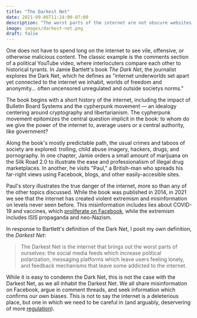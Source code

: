 ```yaml
---
title: "The Darkest Net"
date: 2021-09-06T11:24:00-07:00
description: "The worst parts of the internet are not obscure websites on the Dark Web, but plainly visible for us all."
image: images/darkest-net.png
draft: false
---
```


One does not have to spend long on the internet to see vile, offensive, or otherwise malicious content. The classic example is the comments section of a political YouTube video, where interlocuters compare each other to historical tyrants. In Jamie Bartlett's book *The Dark Net*, the journalist explores the Dark Net, which he defines as "internet underworlds set apart yet connected to the internet we inhabit, worlds of freedom and anonymity... often uncensored unregulated and outside societys norms."

The book begins with a short history of the internet, including the impact of Bulletin Board Systems and the cypherpunk movement — an idealogy centering around cryptography and libertarianism. The cypherpunk movement epitomizes the central question implicit in the book: to whom do we give the power of the internet to, average users or a central authority, like government? 

Along the book's mostly predictable path, the usual crimes and taboos of society are explored: trolling, child abuse imagery, hackers, drugs, and pornography. In one chapter, Jamie orders a small amount of marijuana on the Silk Road 2.0 to illustrate the ease and professionalism of illegal drug marketplaces. In another, he visits "Paul," a British-man who spreads his far-right views using Facebook, blogs, and other easily-accesible sites. 

Paul's story illustrates the true danger of the internet, more so than any of the other topics discussed. While the book was published in 2014, in 2021 we see that the internet has created violent extremism and misinformation on levels never seen before. This misinformation includes lies about COVID-19 and vaccines, which [proliferate on Facebook](https://www.reuters.com/world/us/us-surgeon-general-warns-over-covid-19-misinformation-2021-07-15/), while the extremism includes ISIS propaganda and neo-Nazism.  

In response to Bartlett's definition of the Dark Net, I posit my own definition, the *Darkest Net*:

> The Darkest Net is the internet that brings out the worst parts of ourselves: the social media feeds which increase political polarization, messaging platforms which leave users feeling lonely, and feedback mechanisms that leave some addicted to the internet.

While it is easy to condemn the Dark Net, this is not the case with the Darkest Net, as we all inhabit the Darkest Net. We all share misinformation on Facebook, argue in comment threads, and seek information which confirms our own biases. This is not to say the internet is a deleterious place, but one in which we need to be careful in (and arguably, deservering of more [regulation](https://www.brookings.edu/blog/techtank/2020/09/23/the-need-for-regulation-of-big-tech-beyond-antitrust/)).
